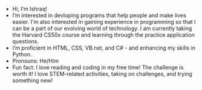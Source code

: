 - Hi, I’m Ishraq!
- I’m interested in devloping programs that help people and make lives easier. I'm also interested in gaining experience in programming so that I can be a part of our evolving world of technology. I am currently taking the Harvard CS50x course and learning through the practice application questions. 
- I’m proficient in HTML, CSS, VB.net, and C# - and enhancing my skills in Python. 
- Pronouns: He/Him
- Fun fact: I love reading and coding in my free time! The challenge is worth it! I love STEM-related activities, taking on challenges, and trying something new! 

<!---
ishraqalam01/ishraqalam01 is a ✨ special ✨ repository because its `README.md` (this file) appears on your GitHub profile.
You can click the Preview link to take a look at your changes.
--->
